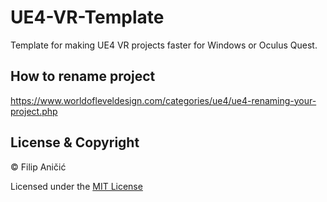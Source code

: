 # UE4-VR-Template
Template for making UE4 VR projects faster for Windows or Oculus Quest.


## How to rename project
https://www.worldofleveldesign.com/categories/ue4/ue4-renaming-your-project.php




## License & Copyright
© Filip Aničić

Licensed under the [MIT License](LICENSE)
